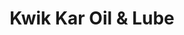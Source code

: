 ---
title: "Kwik Kar Oil & Lube"
url: /mount-pleasant/kwik-kar-oil-und-lube/
shop: Autowerkstatt
---